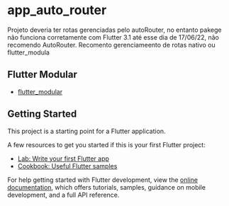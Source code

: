# app_auto_router

Projeto deveria ter rotas gerenciadas pelo autoRouter, no entanto pakege não funciona corretamente com Flutter 3.1 até esse dia de 17/06/22, não recomendo AutoRouter.
Recomento gerenciameento de rotas nativo ou flutter_modula  

## Flutter Modular 

- [flutter_modular](https://modular.flutterando.com.br/docs/intro/)

## Getting Started

This project is a starting point for a Flutter application.

A few resources to get you started if this is your first Flutter project:

- [Lab: Write your first Flutter app](https://docs.flutter.dev/get-started/codelab)
- [Cookbook: Useful Flutter samples](https://docs.flutter.dev/cookbook)

For help getting started with Flutter development, view the
[online documentation](https://docs.flutter.dev/), which offers tutorials,
samples, guidance on mobile development, and a full API reference.
